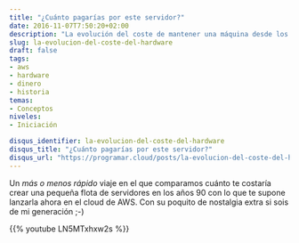 ```yaml
---
title: "¿Cuánto pagarías por este servidor?"
date: 2016-11-07T7:50:20+02:00
description: "La evolución del coste de mantener una máquina desde los años noventa hasta la actualidad."
slug: la-evolucion-del-coste-del-hardware
draft: false
tags:
- aws
- hardware
- dinero
- historia
temas:
- Conceptos
niveles:
- Iniciación

disqus_identifier: la-evolucion-del-coste-del-hardware
disqus_title: "¿Cuánto pagarías por este servidor?"
disqus_url: "https://programar.cloud/posts/la-evolucion-del-coste-del-hardware"
---      
```


Un *más o menos rápido* viaje en el que comparamos cuánto te costaría crear una pequeña flota de servidores en los años 90 con lo que te supone lanzarla ahora en el cloud de AWS. Con su poquito de nostalgia extra si sois de mi generación ;-)

{{% youtube LN5MTxhxw2s %}}

<!--more-->